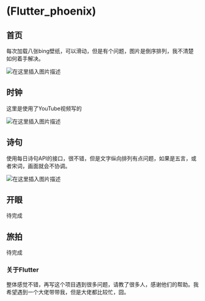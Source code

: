# (Flutter_phoenix)

## 首页
 每次加载八张bing壁纸，可以滑动，但是有个问题，图片是倒序排列，我不清楚如何着手解决。
 
![在这里插入图片描述](https://img-blog.csdnimg.cn/20191115150900228.png?x-oss-process=image/watermark,type_ZmFuZ3poZW5naGVpdGk,shadow_10,text_aHR0cHM6Ly9ibG9nLmNzZG4ubmV0L0xpdXl1bnNvbG8=,size_16,color_FFFFFF,t_70)
## 时钟
  这里是使用了YouTube视频写的
  
![在这里插入图片描述](https://img-blog.csdnimg.cn/20191115151734404.png?x-oss-process=image/watermark,type_ZmFuZ3poZW5naGVpdGk,shadow_10,text_aHR0cHM6Ly9ibG9nLmNzZG4ubmV0L0xpdXl1bnNvbG8=,size_16,color_FFFFFF,t_70)
## 诗句
  使用每日诗句API的接口，很不错，但是文字纵向排列有点问题，如果是五言，或者宋词，画面就会不协调。
  
![在这里插入图片描述](https://img-blog.csdnimg.cn/20191115151932754.png?x-oss-process=image/watermark,type_ZmFuZ3poZW5naGVpdGk,shadow_10,text_aHR0cHM6Ly9ibG9nLmNzZG4ubmV0L0xpdXl1bnNvbG8=,size_16,color_FFFFFF,t_70)

## 开眼
 待完成
## 旅拍
 待完成

### 关于Flutter
 整体感觉不错，再写这个项目遇到很多问题，请教了很多人，感谢他们的帮助。我希望遇到一个大佬带带我，但是大佬都比较忙，囧。
 
